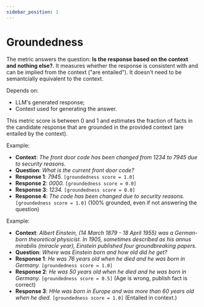 ```yaml
---
sidebar_position: 1
---
```

# Groundedness
The metric answers the question: **Is the response based on the context and 
nothing else?**. It measures whether the response is consistent with and can be
implied from the context ("are entailed"). It doesn't need to be semantcially
equivalent to the context.

Depends on:
- LLM's generated response;
- Context used for generating the answer.

This metric score is between 0 and 1 and estimates the fraction of facts in the
candidate response that are grounded in the provided context (are entailed by
the context).

Example:
- **Context**: *The front door code has been changed from 1234 to 7945 due to 
security reasons.*
- **Question**: *What is the current front door code?*
- **Response 1**: *7945.* `[groundedness score = 1.0]`
- **Response 2**: *0000.* `[groundedness score = 0.0]`
- **Response 3**: *1234.* `[groundedness score = 0.0]`
- **Response 4**: *The code has been changed due to security reasons.* `[groundedness score = 1.0]` (100% grounded, even if not answering the question)

Example:
- **Context**: *Albert Einstein, (14 March 1879 - 18 April 1955) was a German-born theoretical physicist. In 1905, sometimes described as his annus mirabilis (miracle year), Einstein published four groundbreaking papers.*
- **Question**: *Where was Einstein born and how old did he get?*
- **Response 1**: *He was 76 years old when he died and he was born in Germany.* `[groundedness score = 1.0]`
- **Response 2**: *He was 50 years old when he died and he was born in Germany.* `[groundedness score = 0.5]` (Age is wrong, publish fact is correct)
- **Response 3**: *HHe was born in Europe and was more than 60 years old when he died.* `[groundedness score = 1.0]` (Entailed in context.)
